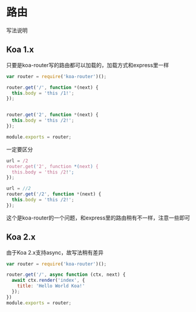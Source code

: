 # 路由

写法说明

## Koa 1.x

只要是koa-router写的路由都可以加载的，加载方式和express里一样

```javascript
var router = require('koa-router')();

router.get('/', function *(next) {
  this.body = 'this /1!';
});


router.get('2', function *(next) {
  this.body = 'this /2!';
});

module.exports = router;
```

一定要区分

```javascript
url = /2
router.get('2', function *(next) {
  this.body = 'this /2!';
});
```

```javascript
url = //2
router.get('/2', function *(next) {
  this.body = 'this /2!';
});
```

这个是koa-router的一个问题，和express里的路由稍有不一样，注意一些即可

## Koa 2.x

由于Koa 2.x支持async，故写法稍有差异

```javascript
var router = require('koa-router')();

router.get('/', async function (ctx, next) {
  await ctx.render('index', {
    title: 'Hello World Koa!'
  });
})
module.exports = router;
```
